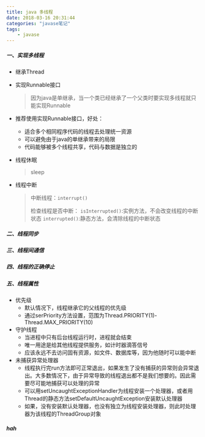 ```yaml
---
title: java 多线程
date: 2018-03-16 20:31:44
categories: "javase笔记" 
tags: 
	- javase
---
```


##### 一、实现多线程
- 继承Thread
- 实现Runnable接口
	 > 因为java是单继承，当一个类已经继承了一个父类时要实现多线程就只能实现Runnable
-  推荐使用实现Runnable接口，好处：
	-  适合多个相同程序代码的线程去处理统一资源
	-  可以避免由于java的单继承带来的局限
	-  代码能够被多个线程共享，代码与数据是独立的

- 线程休眠
	>sleep
- 线程中断
	> 中断线程：`interrupt()`
	>  
	> 检查线程是否中断：
	> `isInterrupted()`:实例方法，不会改变线程的中断状态
	> `interrupted()`:静态方法，会清除线程的中断状态
	> 
	>  
##### 二、线程同步

##### 三、线程间通信
##### 四、线程的正确停止

##### 五、线程属性
- 优先级
	- 默认情况下，线程继承它的父线程的优先级
	- 通过serPriority方法设置，范围为Thread.PRIORITY(1)-Thread.MAX_PRIORITY(10)
- 守护线程
	- 当进程中只有后台线程运行时，进程就会结束
	- 唯一用途是给其他线程提供服务，如计时器滴答信号
	- 应该永远不去访问固有资源，如文件、数据库等，因为他随时可以能中断
- 未捕获异常处理器
	-  线程执行完run方法即可正常退出，如果发生了没有捕获的异常则会异常退出。大多数情况下，由于异常导致的线程退出都不是我们想要的。因此需要尽可能地捕获可以处理的异常
	-  可以用setUncaughtExceptionHandler为线程安装一个处理器，或者用Thread的静态方法setDefaultUncaughtException安装默认处理器
	-  如果，没有安装默认处理器，也没有独立为线程安装处理器，则此时处理器为该线程的ThreadGroup对象

#####  hah

